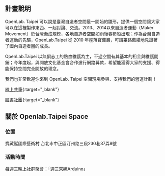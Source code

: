 ## 計畫說明

OpenLab. Taipei 可以說是臺灣自造者空間最一開始的雛形，提供一個空間讓大家可以在這裡製作東西、一起討論、交流。2013、2014以來自造者運動（Maker Movement）於台灣漸成規模，各地自造者空間如雨後春筍般出現；作為台灣自造者運動的先驅，OpenLab.Taipei 從 2010 年座落寶藏巖，可謂篳路藍縷地見證著了國內自造者圈的成長。 

OpenLab.Taipei 以無償志工的熱血維護為主，不過空間有其基本的租金與維護開銷；今年度起，與開放文化基金會合作進行網路募款，希望能獲得大家的支援、得能保持空間完全開放的理念。 

我們也非常歡迎你來到 OpenLab. Taipei 空間現場參與、支持我們的營運計劃！

[線上共筆](https://openlabtaipei.hackpad.com/Openlab.Taipei--mCrOBDGOJG9){:target="_blank"}

[臉書社團](http://www.facebook.com/groups/openlab.taipei/){:target="_blank"}

## 關於 Openlab.Taipei Space

### 位置

寶藏巖國際藝術村 台北市中正區汀州路三段230巷37弄8號

### 活動時間

每週三晚上社群聚會：「週三來碗Arduino」

